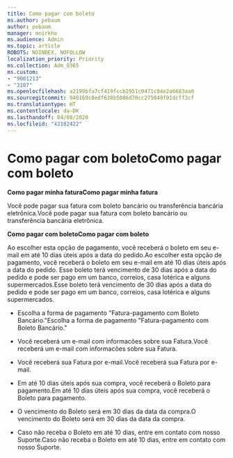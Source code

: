 ```yaml
---
title: Como pagar com boleto
ms.author: pebaum
author: pebaum
manager: mnirkhe
ms.audience: Admin
ms.topic: article
ROBOTS: NOINDEX, NOFOLLOW
localization_priority: Priority
ms.collection: Adm_O365
ms.custom:
- "9001213"
- "3187"
ms.openlocfilehash: a2199bfa7cf419fccb2951c0471c84e2a6683aa0
ms.sourcegitcommit: 940169c0edf638b5086d70cc275049f01dcff3cf
ms.translationtype: HT
ms.contentlocale: da-DK
ms.lasthandoff: 04/08/2020
ms.locfileid: "43182422"
---
```

# <a name="como-pagar-com-boleto"></a><span data-ttu-id="256fd-102">Como pagar com boleto</span><span class="sxs-lookup"><span data-stu-id="256fd-102">Como pagar com boleto</span></span>

<span data-ttu-id="256fd-103">**Como pagar minha fatura**</span><span class="sxs-lookup"><span data-stu-id="256fd-103">**Como pagar minha fatura**</span></span>

<span data-ttu-id="256fd-104">Você pode pagar sua fatura com boleto bancário ou transferência bancária eletrônica.</span><span class="sxs-lookup"><span data-stu-id="256fd-104">Você pode pagar sua fatura com boleto bancário ou transferência bancária eletrônica.</span></span>

<span data-ttu-id="256fd-105">**Como pagar com  boleto**</span><span class="sxs-lookup"><span data-stu-id="256fd-105">**Como pagar com  boleto**</span></span>

<span data-ttu-id="256fd-106">Ao escolher  esta opção de pagamento, você receberá o boleto em seu e-mail em até 10 dias úteis após a data do pedido.</span><span class="sxs-lookup"><span data-stu-id="256fd-106">Ao escolher  esta opção de pagamento, você receberá o boleto em seu e-mail em até 10 dias úteis após a data do pedido.</span></span> <span data-ttu-id="256fd-107">Esse boleto terá vencimento de 30 dias após a data do pedido e pode ser pago em um banco, correios, casa lotérica e alguns supermercados.</span><span class="sxs-lookup"><span data-stu-id="256fd-107">Esse boleto terá vencimento de 30 dias após a data do pedido e pode ser pago em um banco, correios, casa lotérica e alguns supermercados.</span></span>

- <span data-ttu-id="256fd-108">Escolha a forma de pagamento "Fatura-pagamento com Boleto Bancário."</span><span class="sxs-lookup"><span data-stu-id="256fd-108">Escolha a forma de pagamento "Fatura-pagamento com Boleto Bancário."</span></span>

- <span data-ttu-id="256fd-109">Você receberá um e-mail com informacões sobre sua Fatura.</span><span class="sxs-lookup"><span data-stu-id="256fd-109">Você receberá um e-mail com informacões sobre sua Fatura.</span></span>

- <span data-ttu-id="256fd-110">Você receberá sua Fatura por e-mail.</span><span class="sxs-lookup"><span data-stu-id="256fd-110">Você receberá sua Fatura por e-mail.</span></span>

- <span data-ttu-id="256fd-111">Em até 10 dias úteis após sua compra, você receberá o Boleto para pagamento.</span><span class="sxs-lookup"><span data-stu-id="256fd-111">Em até 10 dias úteis após sua compra, você receberá o Boleto para pagamento.</span></span>

- <span data-ttu-id="256fd-112">O vencimento do Boleto será em 30 dias da data da compra.</span><span class="sxs-lookup"><span data-stu-id="256fd-112">O vencimento do Boleto será em 30 dias da data da compra.</span></span>

- <span data-ttu-id="256fd-113">Caso não receba o Boleto em até 10 dias, entre em contato com nosso Suporte.</span><span class="sxs-lookup"><span data-stu-id="256fd-113">Caso não receba o Boleto em até 10 dias, entre em contato com nosso Suporte.</span></span>


